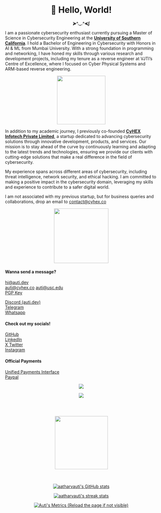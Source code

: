 <h1 align=center> <b> 👋  Hello, World! </b> </h1>

<p align=center> <b> ≽^._.^≼∫ </b> </p>

I am a passionate cybersecurity enthusiast currently pursuing a Master of Science in Cybersecurity Engineering at the [**University of Southern California**](mailto:auti@usc.edu). I hold a Bachelor of Engineering in Cybersecurity with Honors in AI & ML from Mumbai University. With a strong foundation in programming and networking, I have honed my skills through various research and development projects, including my tenure as a reverse engineer at VJTI’s Centre of Excellence, where I focused on Cyber Physical Systems and ARM-based reverse engineering.

<p align="center"><img src="https://media3.giphy.com/media/j0HjChGV0J44KrrlGv/giphy.gif" height="160"> </p>

In addition to my academic journey, I previously co-founded [**CyHEX Infotech Private Limited**](https://cyhex.co), a startup dedicated to advancing cybersecurity solutions through innovative development, products, and services. Our mission is to stay ahead of the curve by continuously learning and adapting to the latest trends and technologies, ensuring we provide our clients with cutting-edge solutions that make a real difference in the field of cybersecurity.

My experience spans across different areas of cybersecurity, including threat intelligence, network security, and ethical hacking. I am committed to making a positive impact in the cybersecurity domain, leveraging my skills and experience to contribute to a safer digital world.

I am not associated with my previous startup, but for business queries and collaborations, drop an email to [contact@cyhex.co](mailto:contact@cyhex.co)

<p align="center"><img src="https://media4.giphy.com/media/YYQ6sw8jt2HRxX4uVi/giphy.gif" height="180"></p>

#### Wanna send a message?

[hi@auti.dev](mailto:hi@auti.dev)  
[auti@cyhex.co](mailto:auti@cyhex.co)
[auti@usc.edu](mailto:auti@usc.edu)  
[PGP Key](../auti.pub)

[Discord (auti.dev)](https://discordapp.com/channels/@me/631478564411146262/)  
[Telegram](https://t.me/aatharvauti)  
[Whatsapp](https://wa.me/+918452861970)

#### Check out my socials!

[GitHub](https://github.com/aatharvauti)  
[LinkedIn](https://linkedin.com/in/auti)  
[X Twitter](https://x.com/aatharvauti)  
[Instagram](https://instagram.com/aatharvauti)

#### Official Payments

[Unified Payments Interface](upi://pay?pa=auti@sbi)  
[Paypal](https://paypal.me/aatharvauti)

<p align="center">
<img src="https://skillicons.dev/icons?i=python,go,bash,javascript,nodejs,electron,firebase,express,react,scss,c,java&perline=6">
</p>


<p align="center">
<a href="#">
<img src="https://skillicons.dev/icons?i=git,docker,kubernetes,django,fastapi,tensorflow,gcp,aws,azure,mysql,graphql,redis,mongodb,linux,arduino,raspberrypi&perline=8">
</a>
</p>

⠀
<h2 align="center"><img src="https://i.giphy.com/media/uMg1wT2x01jBOMk2SS/200.webp" width="175"> </h2>
⠀
⠀
<p align="center">
<a href="#">
<img src="https://github-readme-stats.vercel.app/api?username=aatharvauti&show_icons=true&count_private=true&title_color=3382ed&text_color=ffffff&icon_color=3382ed&bg_color=0D1117&hide_border=true&show_icons=true" alt="aatharvauti's GitHub stats" />
</a>
</p>


<p align="center">
<a href="#">
<img src="https://streak-stats.demolab.com/?user=aatharvauti&stroke=ffffff&background=0D1117&ring=3382ed&fire=3382ed&currStreakNum=ffffff&currStreakLabel=3382ed&sideNums=ffffff&sideLabels=ffffff&dates=ffffff&hide_border=true" alt="aatharvauti's streak stats" />
</a>
</p>



<p align="center">
<a href="#">
<img src="https://metrics.lecoq.io/aatharvauti?template=classic&isocalendar=0&languages=1&lines=1&stars=1&followup=1&people=1&repositories=1&tweets=0&base=header%2C%20activity%2C%20community%2C%20repositories%2C%20metadata&base.indepth=false&base.hireable=false&base.skip=false&repositories.batch=100&repositories.forks=false&repositories.affiliations=owner&languages=false&languages.ignored=html&languages.limit=8&languages.threshold=0%25&languages.other=true&languages.colors=github&languages.sections=most-used&languages.indepth=false&languages.analysis.timeout=15&languages.categories=markup%2C%20programming&languages.recent.categories=markup%2C%20programming&languages.recent.load=300&languages.recent.days=14&lines=false&lines.sections=base&lines.repositories.limit=4&lines.history.limit=1&stars=false&stars.limit=4&followup=false&followup.sections=repositories&followup.indepth=false&followup.archived=true&people=false&people.limit=24&people.identicons=false&people.identicons.hide=true&people.size=28&people.types=followers%2C%20following&people.thanks=mihir-m024%2C%20Dhruvil10%2C%20Vivek-mishra-2002%2C%20optimistic-ninja9090&people.shuffle=false&repositories=false&repositories.featured=python%2C%20dotfiles%2C%20resume%2C%20portfolio&repositories.pinned=0&repositories.starred=0&repositories.random=0&repositories.order=featured%2C%20pinned%2C%20starred%2C%20random&config.timezone=America%2FNew_York" alt="Auti's Metrics (Reload the page if not visible)">
</a>

</p>
